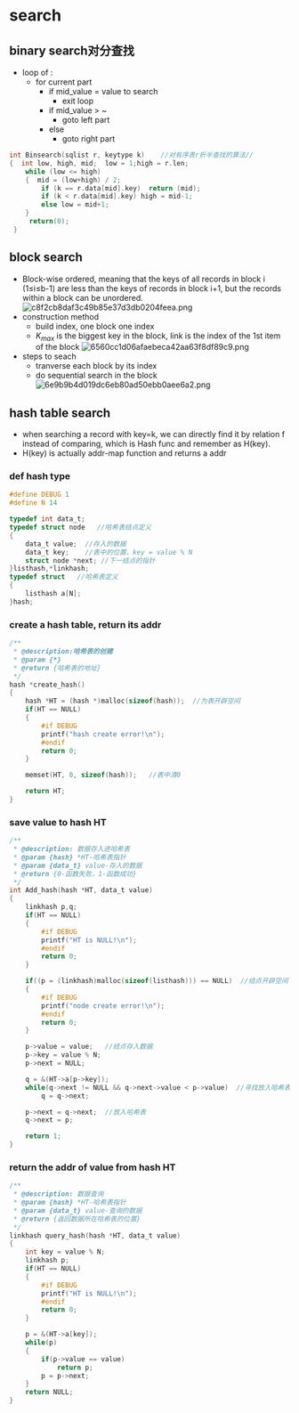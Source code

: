 # search
## binary search对分查找
- loop of :
	- for current part
		- if mid_value = value to search
			- exit loop
		- if mid_value > ~
			- goto left part
		- else
			- goto right part
```c
int Binsearch(sqlist r, keytype k)    //对有序表r折半查找的算法//
{  int low, high, mid;  low = 1;high = r.len; 
    while (low <= high)    
    {  mid = (low+high) / 2;   
        if (k == r.data[mid].key)  return (mid);  
        if (k < r.data[mid].key) high = mid-1;  
        else low = mid+1;
    }      
     return(0);
 }  
```
## block search
- Block-wise ordered, meaning that the keys of all records in block i (1≤i≤b-1) are less than the keys of records in block i+1, but the records within a block can be unordered.
![c8f2cb8daf3c49b85e37d3db0204feea.png](../../../_resources/c8f2cb8daf3c49b85e37d3db0204feea.png)
- construction method
	- build index, one block one index
	- $K_{max}$ is the biggest key in the block, link is the index of the 1st item of the block
	![6560cc1d06afaebeca42aa63f8df89c9.png](../../../_resources/6560cc1d06afaebeca42aa63f8df89c9.png)
- steps to seach
	- tranverse each block by its index
	- do sequential search in the block
![6e9b9b4d019dc6eb80ad50ebb0aee6a2.png](../../../_resources/6e9b9b4d019dc6eb80ad50ebb0aee6a2.png)

## hash table search
- when searching a record with key=k, we can directly find it by relation f instead of comparing, which is Hash func and remember as H(key).
- H(key) is actually addr-map function and returns a addr
### def hash type
```c
#define DEBUG 1
#define N 14

typedef int data_t;
typedef struct node   //哈希表结点定义
{
	data_t value;  //存入的数据
	data_t key;    //表中的位置，key = value % N
	struct node *next; //下一结点的指针
}listhash,*linkhash;
typedef struct   //哈希表定义
{
	listhash a[N]; 
}hash;
```
### create a hash table, return its addr
```c
/**
 * @description:哈希表的创建 
 * @param {*}
 * @return {哈希表的地址}
 */
hash *create_hash()
{
	hash *HT = (hash *)malloc(sizeof(hash));  //为表开辟空间  
	if(HT == NULL)
	{
		#if DEBUG
		printf("hash create error!\n");
		#endif
		return 0;
	}

	memset(HT, 0, sizeof(hash));   //表中清0

	return HT;
}
```
### save value to hash HT
```c
/**
 * @description: 数据存入进哈希表 
 * @param {hash} *HT-哈希表指针
 * @param {data_t} value-存入的数据
 * @return {0-函数失败，1-函数成功}
 */
int Add_hash(hash *HT, data_t value)
{
	linkhash p,q;
	if(HT == NULL)
	{
		#if DEBUG
		printf("HT is NULL!\n");
		#endif
		return 0;
	}

	if((p = (linkhash)malloc(sizeof(listhash))) == NULL)  //结点开辟空间
	{
		#if DEBUG
		printf("node create error!\n");
		#endif
		return 0;
	}

	p->value = value;   //结点存入数据
	p->key = value % N;
	p->next = NULL;

	q = &(HT->a[p->key]);   
	while(q->next != NULL && q->next->value < p->value)  //寻找放入哈希表的位置
		q = q->next;

	p->next = q->next;  //放入哈希表
	q->next = p;

	return 1;
}
```
### return the addr of value from hash HT
```c
/**
 * @description: 数据查询
 * @param {hash} *HT-哈希表指针
 * @param {data_t} value-查询的数据
 * @return {返回数据所在哈希表的位置}
 */
linkhash query_hash(hash *HT, data_t value)
{
	int key = value % N;
	linkhash p;
	if(HT == NULL)
	{
		#if DEBUG
		printf("HT is NULL!\n");
		#endif
		return 0;
	}

	p = &(HT->a[key]);
	while(p)
	{
		if(p->value == value)
			return p;
		p = p->next;
	}
	return NULL;
}
```

